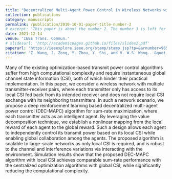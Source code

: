 ```yaml
---
title: "Decentralized Multi-Agent Power Control in Wireless Networks with Frequency Reuse"
collection: publications
category: manuscripts
permalink: /publication/2010-10-01-paper-title-number-2
# excerpt: 'This paper is about the number 2. The number 3 is left for future work.'
date: 2021-12-14
venue: 'IEEE Trans. Commun.'
# slidesurl: 'http://academicpages.github.io/files/slides2.pdf'
paperurl: 'https://ieeexplore.ieee.org/stamp/stamp.jsp?tp=&arnumber=9650909'
citation: 'Z. Wang, J. Zong, Y. Zhou, Y. Shi, and V. W.S. Wong.. &quot;Decentralized Multi-Agent Power Control in Wireless Networks with Frequency Reuse&quot; <i>IEEE Trans. Commun</i>. vol. 70, no. 3, pp. 1666-1681, Mar. 2022.'
---
```


Many of the existing optimization-based transmit power control algorithms suffer from high computational complexity and require instantaneous global channel state information (CSI), both of which hinder their practical implementation. In this paper, we consider a wireless network with multiple transmitter-receiver pairs, where each transmitter only has access to its local CSI fed back from its intended receiver and does not require local CSI exchange with its neighboring transmitters. In such a network scenario, we propose a deep reinforcement learning based decentralized multi-agent power control (DEC-MAPC) algorithm for sum-rate maximization, where each transmitter acts as an intelligent agent. By leveraging the value decomposition technique, we establish a nonlinear mapping from the local reward of each agent to the global reward. Such a design allows each agent to independently control its transmit power based on its local CSI while enabling global collaboration among the agents. The proposed algorithm is scalable to large-scale networks as only local CSI is required, and is robust to the channel and interference variations via interacting with the environment. Simulation results show that the proposed DEC-MAPC algorithm with local CSI achieves comparable sum-rate performance with the centralized optimization algorithms with global CSI, while significantly reducing the computational complexity.